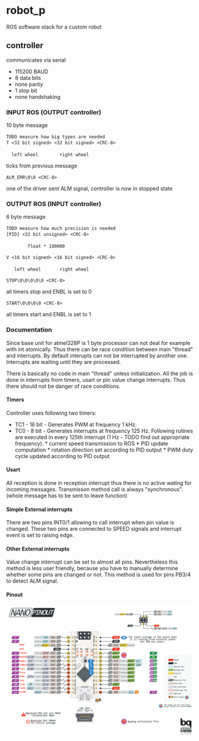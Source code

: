 robot_p
=======

ROS software stack for a custom robot


controller
----------
communicates via serial
- 115200 BAUD
- 8 data bits
- none parity
- 1 stop bit
- none handshaking

### INPUT ROS (OUTPUT controller)

10 byte message

```
TODO measure how big types are needed
T <32 bit signed> <32 bit signed> <CRC-8>

  left wheel        right wheel
```
ticks from previous message

```
ALM_ERR\0\0 <CRC-8>
```
one of the driver sent ALM signal, controller is now in stopped state

### OUTPUT ROS (INPUT controller)

6 byte message

```
TODO measure how much precision is needed
[PID] <32 bit unsigned> <CRC-8>

        float * 100000
```

```
V <16 bit signed> <16 bit signed> <CRC-8>

   left wheel       right wheel
```


```
STOP\0\0\0\0\0 <CRC-8>
```
all timers stop and ENBL is set to 0

```
START\0\0\0\0 <CRC-8>
```
all timers start and ENBL is set to 1

### Documentation
Since base unit for atmel328P is 1 byte processor can not deal for example with int atomically. Thus there can be race condition between main "thread" and interrupts. By default interupts can not be interrupted by another one. Interrupts are waiting until they are processed. 

There is basically no code in main "thread" unless initialization. All the job is done in interrupts from timers, usart or pin value change interrupts. Thus there should not be danger of race conditions.

#### Timers
Controller uses following two timers:

*	TC1 - 16 bit - Generates PWM at frequency 1 kHz. 
*	TC0 - 8 bit - Generates interrupts at frequency 125 Hz. Following rutines are executed in every 125th interrupt (1 Hz - TODO find out appropriate frequency).
		*	current speed transmission to ROS
		*	PID update computation
		*	rotation direction set according to PID output
		*	PWM duty cycle updated according to PID output

#### Usart
All reception is done in reception interrupt thus there is no active wating for incoming messages. Transmisson method call is always "synchronous". (whole message has to be sent to leave function)

#### Simple External interrupts
There are two pins INT0/1 allowing to call interrupt when pin value is changed. These two pins are connected to SPEED signals and interrupt event is set to raising edge.

#### Other External interrupts
Value change interrupt can be set to almost all pins. Nevertheless this method is less user friendly, because you have to manually determine whether some pins are changed or not. This method is used for pins PB3/4 to detect ALM signal.


#### Pinout
![pinout](./robot_p_controller/robot_p_controller/pinout.png "Pinout")
